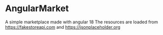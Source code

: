 # AngularMarket
A simple marketplace made with angular 18
The resources are loaded from https://fakestoreapi.com and https://jsonplaceholder.org
